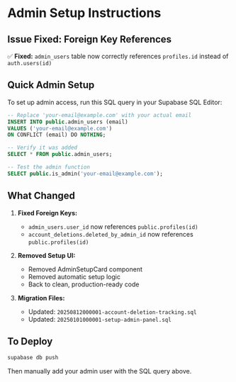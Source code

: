 # Admin Setup Instructions

## Issue Fixed: Foreign Key References

✅ **Fixed:** `admin_users` table now correctly references `profiles.id` instead of `auth.users(id)`

## Quick Admin Setup

To set up admin access, run this SQL query in your Supabase SQL Editor:

```sql
-- Replace 'your-email@example.com' with your actual email
INSERT INTO public.admin_users (email) 
VALUES ('your-email@example.com')
ON CONFLICT (email) DO NOTHING;

-- Verify it was added
SELECT * FROM public.admin_users;

-- Test the admin function
SELECT public.is_admin('your-email@example.com');
```

## What Changed

1. **Fixed Foreign Keys:**
   - `admin_users.user_id` now references `public.profiles(id)` 
   - `account_deletions.deleted_by_admin_id` now references `public.profiles(id)`

2. **Removed Setup UI:**
   - Removed AdminSetupCard component
   - Removed automatic setup logic
   - Back to clean, production-ready code

3. **Migration Files:**
   - Updated: `20250812000001-account-deletion-tracking.sql`
   - Updated: `20250101000001-setup-admin-panel.sql`

## To Deploy

```bash
supabase db push
```

Then manually add your admin user with the SQL query above.
